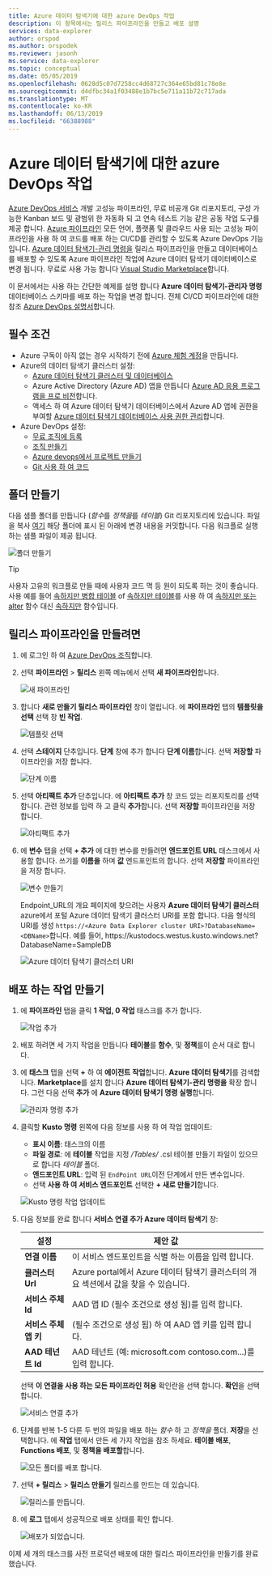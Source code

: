 ```yaml
---
title: Azure 데이터 탐색기에 대한 azure DevOps 작업
description: 이 항목에서는 릴리스 파이프라인을 만들고 배포 설명
services: data-explorer
author: orspod
ms.author: orspodek
ms.reviewer: jasonh
ms.service: data-explorer
ms.topic: conceptual
ms.date: 05/05/2019
ms.openlocfilehash: 0628d5c07d7258cc4d68727c364e65bd81c78e8e
ms.sourcegitcommit: d4dfbc34a1f03488e1b7bc5e711a11b72c717ada
ms.translationtype: MT
ms.contentlocale: ko-KR
ms.lasthandoff: 06/13/2019
ms.locfileid: "66388988"
---
```

# <a name="azure-devops-task-for-azure-data-explorer"></a>Azure 데이터 탐색기에 대한 azure DevOps 작업

[Azure DevOps 서비스](https://azure.microsoft.com/services/devops/) 개발 고성능 파이프라인, 무료 비공개 Git 리포지토리, 구성 가능한 Kanban 보드 및 광범위 한 자동화 되 고 연속 테스트 기능 같은 공동 작업 도구를 제공 합니다. [Azure 파이프라인](https://azure.microsoft.com/services/devops/pipelines/) 모든 언어, 플랫폼 및 클라우드 사용 되는 고성능 파이프라인을 사용 하 여 코드를 배포 하는 CI/CD를 관리할 수 있도록 Azure DevOps 기능입니다.
[Azure 데이터 탐색기-관리 명령을](https://marketplace.visualstudio.com/items?itemName=Azure-Kusto.PublishToADX) 릴리스 파이프라인을 만들고 데이터베이스를 배포할 수 있도록 Azure 파이프라인 작업에 Azure 데이터 탐색기 데이터베이스로 변경 됩니다. 무료로 사용 가능 합니다 [Visual Studio Marketplace](https://marketplace.visualstudio.com/)합니다.

이 문서에서는 사용 하는 간단한 예제를 설명 합니다 **Azure 데이터 탐색기-관리자 명령** 데이터베이스 스키마를 배포 하는 작업을 변경 합니다. 전체 CI/CD 파이프라인에 대한 참조 [Azure DevOps 설명서](/azure/devops/user-guide/what-is-azure-devops?view=azure-devops#vsts)합니다.

## <a name="prerequisites"></a>필수 조건

* Azure 구독이 아직 없는 경우 시작하기 전에 [Azure 체험 계정](https://azure.microsoft.com/free/)을 만듭니다.
* Azure의 데이터 탐색기 클러스터 설정:
    * [Azure 데이터 탐색기 클러스터 및 데이터베이스](/azure/data-explorer/create-cluster-database-portal)
    * Azure Active Directory (Azure AD) 앱을 만듭니다 [Azure AD 응용 프로그램을 프로 비전](/azure/kusto/management/access-control/how-to-provision-aad-app)합니다.
    * 액세스 하 여 Azure 데이터 탐색기 데이터베이스에서 Azure AD 앱에 권한을 부여할 [Azure 데이터 탐색기 데이터베이스 사용 권한 관리](/azure/data-explorer/manage-database-permissions)합니다.
* Azure DevOps 설정:
    * [무료 조직에 등록](/azure/devops/user-guide/sign-up-invite-teammates?view=azure-devops)
    * [조직 만들기](/azure/devops/organizations/accounts/create-organization?view=azure-devops)
    * [Azure devops에서 프로젝트 만들기](/azure/devops/organizations/projects/create-project?view=azure-devops)
    * [Git 사용 하 여 코드](/azure/devops/user-guide/code-with-git?view=azure-devops)

## <a name="create-folders"></a>폴더 만들기

다음 샘플 폴더를 만듭니다 (*함수*를 *정책을*를 *테이블*) Git 리포지토리에 있습니다. 파일을 복사 [여기](https://github.com/Azure/azure-kusto-docs-samples/tree/master/DevOps_release_pipeline) 해당 폴더에 표시 된 아래에 변경 내용을 커밋합니다. 다음 워크플로 실행 하는 샘플 파일이 제공 됩니다.

![폴더 만들기](media/devops/create-folders.png)

> [!TIP]
> 사용자 고유의 워크플로 만들 때에 사용자 코드 멱 등 원이 되도록 하는 것이 좋습니다. 사용 예를 들어 [속하지만 병합 테이블](/azure/kusto/management/tables#create-merge-tables) of [속하지만 테이블](/azure/kusto/management/tables#create-table)를 사용 하 여 [속하지만 또는 alter](/azure/kusto/management/functions#create-or-alter-function) 함수 대신 [속하지만](/azure/kusto/management/functions#create-function) 함수입니다.

## <a name="create-a-release-pipeline"></a>릴리스 파이프라인을 만들려면

1. 에 로그인 하 여 [Azure DevOps 조직](https://dev.azure.com/)합니다.
1. 선택 **파이프라인** > **릴리스** 왼쪽 메뉴에서 선택 **새 파이프라인**합니다.

    ![새 파이프라인](media/devops/new-pipeline.png)

1. 합니다 **새로 만들기 릴리스 파이프라인** 창이 열립니다. 에 **파이프라인** 탭의 **템플릿을 선택** 선택 창 **빈 작업**.

     ![템플릿 선택](media/devops/select-template.png)

1. 선택 **스테이지** 단추입니다. **단계** 창에 추가 합니다 **단계 이름**합니다. 선택 **저장할** 파이프라인을 저장 합니다.

    ![단계 이름](media/devops/stage-name.png)

1. 선택 **아티팩트 추가** 단추입니다. 에 **아티팩트 추가** 창 코드 있는 리포지토리를 선택 합니다. 관련 정보를 입력 하 고 클릭 **추가**합니다. 선택 **저장할** 파이프라인을 저장 합니다.

    ![아티팩트 추가](media/devops/add-artifact.png)

1. 에 **변수** 탭을 선택 **+ 추가** 에 대한 변수를 만들려면 **엔드포인트 URL** 태스크에서 사용할 합니다. 쓰기를 **이름을** 하며 **값** 엔드포인트의 합니다. 선택 **저장할** 파이프라인을 저장 합니다. 

    ![변수 만들기](media/devops/create-variable.png)

    Endpoint_URL의 개요 페이지에 찾으려는 사용자 **Azure 데이터 탐색기 클러스터** azure에서 포털 Azure 데이터 탐색기 클러스터 URI를 포함 합니다. 다음 형식의 URI를 생성 `https://<Azure Data Explorer cluster URI>?DatabaseName=<DBName>`합니다.  예를 들어, https:\//kustodocs.westus.kusto.windows.net?DatabaseName=SampleDB

    ![Azure 데이터 탐색기 클러스터 URI](media/devops/adx-cluster-uri.png)

## <a name="create-tasks-to-deploy"></a>배포 하는 작업 만들기

1. 에 **파이프라인** 탭을 클릭 **1 작업, 0 작업** 태스크를 추가 합니다. 

    ![작업 추가](media/devops/add-task.png)

1. 배포 하려면 세 가지 작업을 만듭니다 **테이블**를 **함수**, 및 **정책**를이 순서 대로 합니다. 

1. 에 **태스크** 탭을 선택 **+** 하 여 **에이전트 작업**합니다. **Azure 데이터 탐색기**를 검색합니다. **Marketplace**를 설치 합니다 **Azure 데이터 탐색기-관리 명령을** 확장 합니다. 그런 다음 선택 **추가** 에 **Azure 데이터 탐색기 명령 실행**합니다.

     ![관리자 명령 추가](media/devops/add-admin-commands.png)

1. 클릭할 **Kusto 명령** 왼쪽에 다음 정보를 사용 하 여 작업 업데이트:
    * **표시 이름**: 태스크의 이름
    * **파일 경로**: 에 **테이블** 작업을 지정 */Tables/* .csl 테이블 만들기 파일이 있으므로 합니다 *테이블* 폴더.
    * **엔드포인트 URL**: 입력 된 `EndPoint URL`이전 단계에서 만든 변수입니다.
    * 선택 **사용 하 여 서비스 엔드포인트** 선택한 **+ 새로 만들기**합니다.

    ![Kusto 명령 작업 업데이트](media/devops/kusto-command-task.png)

1. 다음 정보를 완료 합니다 **서비스 연결 추가 Azure 데이터 탐색기** 창:

    |설정  |제안 값  |
    |---------|---------|
    |**연결 이름**     |    이 서비스 엔드포인트을 식별 하는 이름을 입력 합니다.     |
    |**클러스터 Url**    |    Azure portal에서 Azure 데이터 탐색기 클러스터의 개요 섹션에서 값을 찾을 수 있습니다. | 
    |**서비스 주체 Id**    |    AAD 앱 ID (필수 조건으로 생성 됨)를 입력 합니다.     |
    |**서비스 주체 앱 키**     |    (필수 조건으로 생성 됨) 하 여 AAD 앱 키를 입력 합니다.    |
    |**AAD 테넌트 Id**    |      AAD 테넌트 (예: microsoft.com contoso.com...)를 입력 합니다.    |

    선택 **이 연결을 사용 하는 모든 파이프라인 허용** 확인란을 선택 합니다. **확인**을 선택합니다.

    ![서비스 연결 추가](media/devops/add-service-connection.png)

1. 단계를 반복 1-5 다른 두 번의 파일을 배포 하는 *함수* 하 고 *정책을* 폴더. **저장**을 선택합니다. 에 **작업** 탭에서 만든 세 가지 작업을 참조 하세요. **테이블 배포**, **Functions 배포**, 및 **정책을 배포할**합니다.

    ![모든 폴더를 배포 합니다.](media/devops/deploy-all-folders.png)

1. 선택 **+ 릴리스** > **릴리스 만들기** 릴리스를 만드는 데 있습니다.

    ![릴리스를 만듭니다.](media/devops/create-release.png)

1. 에 **로그** 탭에서 성공적으로 배포 상태를 확인 합니다.

    ![배포가 되었습니다.](media/devops/deployment-successful.png)

이제 세 개의 태스크를 사전 프로덕션 배포에 대한 릴리스 파이프라인을 만들기를 완료 했습니다.